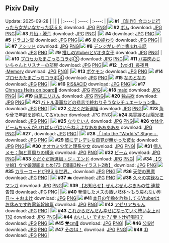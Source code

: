 ## Pixiv Daily
Update: 2025-09-28
|      |      |      |
| :----: | :----: | :----: |
|![](https://pixiv.microyu.workers.dev/c/240x480/img-master/img/2025/09/26/02/08/18/135535089_p0_master1200.jpg) **#1** [【創作】合コンに行ったら女がいなかった話６８](https://www.pixiv.net/artworks/135535089) download: [JPG](https://pixiv.microyu.workers.dev/img-original/img/2025/09/26/02/08/18/135535089_p0.jpg) [PNG](https://pixiv.microyu.workers.dev/img-original/img/2025/09/26/02/08/18/135535089_p0.png)|![](https://pixiv.microyu.workers.dev/c/240x480/img-master/img/2025/09/27/00/00/16/135571054_p0_master1200.jpg) **#2** [ボム](https://www.pixiv.net/artworks/135571054) download: [JPG](https://pixiv.microyu.workers.dev/img-original/img/2025/09/27/00/00/16/135571054_p0.jpg) [PNG](https://pixiv.microyu.workers.dev/img-original/img/2025/09/27/00/00/16/135571054_p0.png)|![](https://pixiv.microyu.workers.dev/c/240x480/img-master/img/2025/09/26/00/00/14/135535074_p0_master1200.jpg) **#3** [丹恒・騰荒](https://www.pixiv.net/artworks/135535074) download: [JPG](https://pixiv.microyu.workers.dev/img-original/img/2025/09/26/00/00/14/135535074_p0.jpg) [PNG](https://pixiv.microyu.workers.dev/img-original/img/2025/09/26/00/00/14/135535074_p0.png)|
|![](https://s.pximg.net/common/images/limit_unviewable_s.png) **#4** [](https://www.pixiv.net/artworks/135595863) download: [JPG](https://s.pximg.net/common/images/limit_unviewable_s.png) [PNG](https://s.pximg.net/common/images/limit_unviewable_s.png)|![](https://pixiv.microyu.workers.dev/c/240x480/img-master/img/2025/09/26/07/30/04/135544310_p0_master1200.jpg) **#5** [ドラゴン雲](https://www.pixiv.net/artworks/135544310) download: [JPG](https://pixiv.microyu.workers.dev/img-original/img/2025/09/26/07/30/04/135544310_p0.jpg) [PNG](https://pixiv.microyu.workers.dev/img-original/img/2025/09/26/07/30/04/135544310_p0.png)|![](https://pixiv.microyu.workers.dev/c/240x480/img-master/img/2025/09/26/00/01/27/135535327_p0_master1200.jpg) **#6** [夏の終わり](https://www.pixiv.net/artworks/135535327) download: [JPG](https://pixiv.microyu.workers.dev/img-original/img/2025/09/26/00/01/27/135535327_p0.jpg) [PNG](https://pixiv.microyu.workers.dev/img-original/img/2025/09/26/00/01/27/135535327_p0.png)|
|![](https://pixiv.microyu.workers.dev/c/240x480/img-master/img/2025/09/26/00/17/00/135536173_p0_master1200.jpg) **#7** [アシッド](https://www.pixiv.net/artworks/135536173) download: [JPG](https://pixiv.microyu.workers.dev/img-original/img/2025/09/26/00/17/00/135536173_p0.jpg) [PNG](https://pixiv.microyu.workers.dev/img-original/img/2025/09/26/00/17/00/135536173_p0.png)|![](https://pixiv.microyu.workers.dev/c/240x480/img-master/img/2025/09/26/00/16/16/135536146_p0_master1200.jpg) **#8** [デンジがレゼに噛まれる話](https://www.pixiv.net/artworks/135536146) download: [JPG](https://pixiv.microyu.workers.dev/img-original/img/2025/09/26/00/16/16/135536146_p0.jpg) [PNG](https://pixiv.microyu.workers.dev/img-original/img/2025/09/26/00/16/16/135536146_p0.png)|![](https://pixiv.microyu.workers.dev/c/240x480/img-master/img/2025/09/26/18/00/37/135556429_p0_master1200.jpg) **#9** [推しのVtuberとVオタ女子](https://www.pixiv.net/artworks/135556429) download: [JPG](https://pixiv.microyu.workers.dev/img-original/img/2025/09/26/18/00/37/135556429_p0.jpg) [PNG](https://pixiv.microyu.workers.dev/img-original/img/2025/09/26/18/00/37/135556429_p0.png)|
|![](https://pixiv.microyu.workers.dev/c/240x480/img-master/img/2025/09/26/17/38/40/135555720_p0_master1200.jpg) **#10** [プロセカたまごっちコラボ③](https://www.pixiv.net/artworks/135555720) download: [JPG](https://pixiv.microyu.workers.dev/img-original/img/2025/09/26/17/38/40/135555720_p0.jpg) [PNG](https://pixiv.microyu.workers.dev/img-original/img/2025/09/26/17/38/40/135555720_p0.png)|![](https://pixiv.microyu.workers.dev/c/240x480/img-master/img/2025/09/27/00/01/35/135571306_p0_master1200.jpg) **#11** [バ美肉おじいちゃんとリスナーの部屋](https://www.pixiv.net/artworks/135571306) download: [JPG](https://pixiv.microyu.workers.dev/img-original/img/2025/09/27/00/01/35/135571306_p0.jpg) [PNG](https://pixiv.microyu.workers.dev/img-original/img/2025/09/27/00/01/35/135571306_p0.png)|![](https://pixiv.microyu.workers.dev/c/240x480/img-master/img/2025/09/26/00/31/02/135536751_p0_master1200.jpg) **#12** [【void】長夜月·Memory](https://www.pixiv.net/artworks/135536751) download: [JPG](https://pixiv.microyu.workers.dev/img-original/img/2025/09/26/00/31/02/135536751_p0.jpg) [PNG](https://pixiv.microyu.workers.dev/img-original/img/2025/09/26/00/31/02/135536751_p0.png)|
|![](https://pixiv.microyu.workers.dev/c/240x480/img-master/img/2025/09/26/17/56/02/135556156_p0_master1200.jpg) **#13** [ポケモン](https://www.pixiv.net/artworks/135556156) download: [JPG](https://pixiv.microyu.workers.dev/img-original/img/2025/09/26/17/56/02/135556156_p0.jpg) [PNG](https://pixiv.microyu.workers.dev/img-original/img/2025/09/26/17/56/02/135556156_p0.png)|![](https://pixiv.microyu.workers.dev/c/240x480/img-master/img/2025/09/27/13/38/39/135589149_p0_master1200.jpg) **#14** [プロセカたまごっちコラボ④](https://www.pixiv.net/artworks/135589149) download: [JPG](https://pixiv.microyu.workers.dev/img-original/img/2025/09/27/13/38/39/135589149_p0.jpg) [PNG](https://pixiv.microyu.workers.dev/img-original/img/2025/09/27/13/38/39/135589149_p0.png)|![](https://pixiv.microyu.workers.dev/c/240x480/img-master/img/2025/09/26/18/12/27/135557027_p0_master1200.jpg) **#15** [なのとなの](https://www.pixiv.net/artworks/135557027) download: [JPG](https://pixiv.microyu.workers.dev/img-original/img/2025/09/26/18/12/27/135557027_p0.jpg) [PNG](https://pixiv.microyu.workers.dev/img-original/img/2025/09/26/18/12/27/135557027_p0.png)|
|![](https://pixiv.microyu.workers.dev/c/240x480/img-master/img/2025/09/26/00/50/53/135537462_p0_master1200.jpg) **#16** [RIS&ACID](https://www.pixiv.net/artworks/135537462) download: [JPG](https://pixiv.microyu.workers.dev/img-original/img/2025/09/26/00/50/53/135537462_p0.jpg) [PNG](https://pixiv.microyu.workers.dev/img-original/img/2025/09/26/00/50/53/135537462_p0.png)|![](https://pixiv.microyu.workers.dev/c/240x480/img-master/img/2025/09/26/23/13/42/135563356_p0_master1200.jpg) **#17** [Chrysos Heirs on board🚀](https://www.pixiv.net/artworks/135563356) download: [JPG](https://pixiv.microyu.workers.dev/img-original/img/2025/09/26/23/13/42/135563356_p0.jpg) [PNG](https://pixiv.microyu.workers.dev/img-original/img/2025/09/26/23/13/42/135563356_p0.png)|![](https://pixiv.microyu.workers.dev/c/240x480/img-master/img/2025/09/26/12/38/47/135549789_p0_master1200.jpg) **#18** [maid](https://www.pixiv.net/artworks/135549789) download: [JPG](https://pixiv.microyu.workers.dev/img-original/img/2025/09/26/12/38/47/135549789_p0.jpg) [PNG](https://pixiv.microyu.workers.dev/img-original/img/2025/09/26/12/38/47/135549789_p0.png)|
|![](https://pixiv.microyu.workers.dev/c/240x480/img-master/img/2025/09/26/00/02/08/135535407_p0_master1200.jpg) **#19** [白尾エリさん](https://www.pixiv.net/artworks/135535407) download: [JPG](https://pixiv.microyu.workers.dev/img-original/img/2025/09/26/00/02/08/135535407_p0.jpg) [PNG](https://pixiv.microyu.workers.dev/img-original/img/2025/09/26/00/02/08/135535407_p0.png)|![](https://pixiv.microyu.workers.dev/c/240x480/img-master/img/2025/09/26/19/00/16/135558538_p0_master1200.jpg) **#20** [独占欲](https://www.pixiv.net/artworks/135558538) download: [JPG](https://pixiv.microyu.workers.dev/img-original/img/2025/09/26/19/00/16/135558538_p0.jpg) [PNG](https://pixiv.microyu.workers.dev/img-original/img/2025/09/26/19/00/16/135558538_p0.png)|![](https://pixiv.microyu.workers.dev/c/240x480/img-master/img/2025/09/27/11/05/28/135575392_p0_master1200.jpg) **#21** [バトル漫画などの悲恋で終わりそうなシチュエーション集。](https://www.pixiv.net/artworks/135575392) download: [JPG](https://pixiv.microyu.workers.dev/img-original/img/2025/09/27/11/05/28/135575392_p0.jpg) [PNG](https://pixiv.microyu.workers.dev/img-original/img/2025/09/27/11/05/28/135575392_p0.png)|
|![](https://pixiv.microyu.workers.dev/c/240x480/img-master/img/2025/09/26/00/01/13/135535293_p0_master1200.jpg) **#22** [ぐだぐだ新選組](https://www.pixiv.net/artworks/135535293) download: [JPG](https://pixiv.microyu.workers.dev/img-original/img/2025/09/26/00/01/13/135535293_p0.jpg) [PNG](https://pixiv.microyu.workers.dev/img-original/img/2025/09/26/00/01/13/135535293_p0.png)|![](https://pixiv.microyu.workers.dev/c/240x480/img-master/img/2025/09/26/21/01/30/135563317_p0_master1200.jpg) **#23** [角や骨で年齢を詐称してるVtuber](https://www.pixiv.net/artworks/135563317) download: [JPG](https://pixiv.microyu.workers.dev/img-original/img/2025/09/26/21/01/30/135563317_p0.jpg) [PNG](https://pixiv.microyu.workers.dev/img-original/img/2025/09/26/21/01/30/135563317_p0.png)|![](https://pixiv.microyu.workers.dev/c/240x480/img-master/img/2025/09/26/07/05/29/135543877_p0_master1200.jpg) **#24** [悪霊縛るは陽光槍](https://www.pixiv.net/artworks/135543877) download: [JPG](https://pixiv.microyu.workers.dev/img-original/img/2025/09/26/07/05/29/135543877_p0.jpg) [PNG](https://pixiv.microyu.workers.dev/img-original/img/2025/09/26/07/05/29/135543877_p0.png)|
|![](https://pixiv.microyu.workers.dev/c/240x480/img-master/img/2025/09/26/20/03/26/135560961_p0_master1200.jpg) **#25** [なりたい人](https://www.pixiv.net/artworks/135560961) download: [JPG](https://pixiv.microyu.workers.dev/img-original/img/2025/09/26/20/03/26/135560961_p0.jpg) [PNG](https://pixiv.microyu.workers.dev/img-original/img/2025/09/26/20/03/26/135560961_p0.png)|![](https://pixiv.microyu.workers.dev/c/240x480/img-master/img/2025/09/26/18/26/56/135557447_p0_master1200.jpg) **#26** [女体化ビームちゃんがいればレゼはいらねえよなあああああああ](https://www.pixiv.net/artworks/135557447) download: [JPG](https://pixiv.microyu.workers.dev/img-original/img/2025/09/26/18/26/56/135557447_p0.jpg) [PNG](https://pixiv.microyu.workers.dev/img-original/img/2025/09/26/18/26/56/135557447_p0.png)|![](https://pixiv.microyu.workers.dev/c/240x480/img-master/img/2025/09/26/00/00/14/135535070_p0_master1200.jpg) **#27** [.](https://www.pixiv.net/artworks/135535070) download: [JPG](https://pixiv.microyu.workers.dev/img-original/img/2025/09/26/00/00/14/135535070_p0.jpg) [PNG](https://pixiv.microyu.workers.dev/img-original/img/2025/09/26/00/00/14/135535070_p0.png)|
|![](https://pixiv.microyu.workers.dev/c/240x480/img-master/img/2025/09/27/17/41/26/135595930_p0_master1200.jpg) **#28** [「 Into the "World's" Stage 」](https://www.pixiv.net/artworks/135595930) download: [JPG](https://pixiv.microyu.workers.dev/img-original/img/2025/09/27/17/41/26/135595930_p0.jpg) [PNG](https://pixiv.microyu.workers.dev/img-original/img/2025/09/27/17/41/26/135595930_p0.png)|![](https://pixiv.microyu.workers.dev/c/240x480/img-master/img/2025/09/26/22/32/41/135567360_p0_master1200.jpg) **#29** [彼にデレデレな自覚が無かった彼女](https://www.pixiv.net/artworks/135567360) download: [JPG](https://pixiv.microyu.workers.dev/img-original/img/2025/09/26/22/32/41/135567360_p0.jpg) [PNG](https://pixiv.microyu.workers.dev/img-original/img/2025/09/26/22/32/41/135567360_p0.png)|![](https://pixiv.microyu.workers.dev/c/240x480/img-master/img/2025/09/26/18/27/34/135557472_p0_master1200.jpg) **#30** [オオカミ少年と理系少女](https://www.pixiv.net/artworks/135557472) download: [JPG](https://pixiv.microyu.workers.dev/img-original/img/2025/09/26/18/27/34/135557472_p0.jpg) [PNG](https://pixiv.microyu.workers.dev/img-original/img/2025/09/26/18/27/34/135557472_p0.png)|
|![](https://pixiv.microyu.workers.dev/c/240x480/img-master/img/2025/09/27/06/00/09/135579234_p0_master1200.jpg) **#31** [個人メモ：胸と肩周りの構造](https://www.pixiv.net/artworks/135579234) download: [JPG](https://pixiv.microyu.workers.dev/img-original/img/2025/09/27/06/00/09/135579234_p0.jpg) [PNG](https://pixiv.microyu.workers.dev/img-original/img/2025/09/27/06/00/09/135579234_p0.png)|![](https://pixiv.microyu.workers.dev/c/240x480/img-master/img/2025/09/26/18/47/32/135558097_p0_master1200.jpg) **#32** [ビーム](https://www.pixiv.net/artworks/135558097) download: [JPG](https://pixiv.microyu.workers.dev/img-original/img/2025/09/26/18/47/32/135558097_p0.jpg) [PNG](https://pixiv.microyu.workers.dev/img-original/img/2025/09/26/18/47/32/135558097_p0.png)|![](https://pixiv.microyu.workers.dev/c/240x480/img-master/img/2025/09/27/00/00/12/135571022_p0_master1200.jpg) **#33** [ぐだぐだ新選組・ジ・エンド](https://www.pixiv.net/artworks/135571022) download: [JPG](https://pixiv.microyu.workers.dev/img-original/img/2025/09/27/00/00/12/135571022_p0.jpg) [PNG](https://pixiv.microyu.workers.dev/img-original/img/2025/09/27/00/00/12/135571022_p0.png)|
|![](https://pixiv.microyu.workers.dev/c/240x480/img-master/img/2025/09/26/00/21/20/135536314_p0_master1200.jpg) **#34** [【ウマ娘】ウマ娘漫画まとめ173【漫画3枚+イラスト2枚】](https://www.pixiv.net/artworks/135536314) download: [JPG](https://pixiv.microyu.workers.dev/img-original/img/2025/09/26/00/21/20/135536314_p0.jpg) [PNG](https://pixiv.microyu.workers.dev/img-original/img/2025/09/26/00/21/20/135536314_p0.png)|![](https://pixiv.microyu.workers.dev/c/240x480/img-master/img/2025/09/27/19/16/16/135599589_p0_master1200.jpg) **#35** [カラーコードが視える世界。](https://www.pixiv.net/artworks/135599589) download: [JPG](https://pixiv.microyu.workers.dev/img-original/img/2025/09/27/19/16/16/135599589_p0.jpg) [PNG](https://pixiv.microyu.workers.dev/img-original/img/2025/09/27/19/16/16/135599589_p0.png)|![](https://pixiv.microyu.workers.dev/c/240x480/img-master/img/2025/09/26/00/00/09/135535036_p0_master1200.jpg) **#36** [天使の悪魔](https://www.pixiv.net/artworks/135535036) download: [JPG](https://pixiv.microyu.workers.dev/img-original/img/2025/09/26/00/00/09/135535036_p0.jpg) [PNG](https://pixiv.microyu.workers.dev/img-original/img/2025/09/26/00/00/09/135535036_p0.png)|
|![](https://pixiv.microyu.workers.dev/c/240x480/img-master/img/2025/09/26/01/41/46/135538875_p0_master1200.jpg) **#37** [☁️](https://www.pixiv.net/artworks/135538875) download: [JPG](https://pixiv.microyu.workers.dev/img-original/img/2025/09/26/01/41/46/135538875_p0.jpg) [PNG](https://pixiv.microyu.workers.dev/img-original/img/2025/09/26/01/41/46/135538875_p0.png)|![](https://pixiv.microyu.workers.dev/c/240x480/img-master/img/2025/09/27/18/00/19/135596592_p0_master1200.jpg) **#38** [久々の実録ねこマンガ](https://www.pixiv.net/artworks/135596592) download: [JPG](https://pixiv.microyu.workers.dev/img-original/img/2025/09/27/18/00/19/135596592_p0.jpg) [PNG](https://pixiv.microyu.workers.dev/img-original/img/2025/09/27/18/00/19/135596592_p0.png)|![](https://pixiv.microyu.workers.dev/c/240x480/img-master/img/2025/09/27/00/00/08/135570998_p0_master1200.jpg) **#39** [【お知らせ】ぜんぶぜんぶきみの性 連載告知](https://www.pixiv.net/artworks/135570998) download: [JPG](https://pixiv.microyu.workers.dev/img-original/img/2025/09/27/00/00/08/135570998_p0.jpg) [PNG](https://pixiv.microyu.workers.dev/img-original/img/2025/09/27/00/00/08/135570998_p0.png)|
|![](https://pixiv.microyu.workers.dev/c/240x480/img-master/img/2025/09/27/19/19/13/135599678_p0_master1200.jpg) **#40** [発情したメスの熱い肢体〜もう戻れない昨日〜 ＋おまけ](https://www.pixiv.net/artworks/135599678) download: [JPG](https://pixiv.microyu.workers.dev/img-original/img/2025/09/27/19/19/13/135599678_p0.jpg) [PNG](https://pixiv.microyu.workers.dev/img-original/img/2025/09/27/19/19/13/135599678_p0.png)|![](https://pixiv.microyu.workers.dev/c/240x480/img-master/img/2025/09/27/21/20/33/135604744_p0_master1200.jpg) **#41** [本日の年齢を詐称してるVtuberはお休みです終電新幹線篇](https://www.pixiv.net/artworks/135604744) download: [JPG](https://pixiv.microyu.workers.dev/img-original/img/2025/09/27/21/20/33/135604744_p0.jpg) [PNG](https://pixiv.microyu.workers.dev/img-original/img/2025/09/27/21/20/33/135604744_p0.png)|![](https://pixiv.microyu.workers.dev/c/240x480/img-master/img/2025/09/26/17/09/34/135555043_p0_master1200.jpg) **#42** [アゼリアちゃん](https://www.pixiv.net/artworks/135555043) download: [JPG](https://pixiv.microyu.workers.dev/img-original/img/2025/09/26/17/09/34/135555043_p0.jpg) [PNG](https://pixiv.microyu.workers.dev/img-original/img/2025/09/26/17/09/34/135555043_p0.png)|
|![](https://pixiv.microyu.workers.dev/c/240x480/img-master/img/2025/09/26/17/00/23/135554752_p0_master1200.jpg) **#43** [これからだんだん幸せになっていく怖い女上司132](https://www.pixiv.net/artworks/135554752) download: [JPG](https://pixiv.microyu.workers.dev/img-original/img/2025/09/26/17/00/23/135554752_p0.jpg) [PNG](https://pixiv.microyu.workers.dev/img-original/img/2025/09/26/17/00/23/135554752_p0.png)|![](https://pixiv.microyu.workers.dev/c/240x480/img-master/img/2025/09/26/20/03/24/135560960_p0_master1200.jpg) **#44** [おいしい ですか？/ 萝卜汁好喝吗？](https://www.pixiv.net/artworks/135560960) download: [JPG](https://pixiv.microyu.workers.dev/img-original/img/2025/09/26/20/03/24/135560960_p0.jpg) [PNG](https://pixiv.microyu.workers.dev/img-original/img/2025/09/26/20/03/24/135560960_p0.png)|![](https://pixiv.microyu.workers.dev/c/240x480/img-master/img/2025/09/26/20/28/50/135561844_p0_master1200.jpg) **#45** [❤️cm🩵](https://www.pixiv.net/artworks/135561844) download: [JPG](https://pixiv.microyu.workers.dev/img-original/img/2025/09/26/20/28/50/135561844_p0.jpg) [PNG](https://pixiv.microyu.workers.dev/img-original/img/2025/09/26/20/28/50/135561844_p0.png)|
|![](https://pixiv.microyu.workers.dev/c/240x480/img-master/img/2025/09/27/02/30/43/135576286_p0_master1200.jpg) **#46** [公安if](https://www.pixiv.net/artworks/135576286) download: [JPG](https://pixiv.microyu.workers.dev/img-original/img/2025/09/27/02/30/43/135576286_p0.jpg) [PNG](https://pixiv.microyu.workers.dev/img-original/img/2025/09/27/02/30/43/135576286_p0.png)|![](https://pixiv.microyu.workers.dev/c/240x480/img-master/img/2025/09/26/20/43/34/135562415_p0_master1200.jpg) **#47** [その14！](https://www.pixiv.net/artworks/135562415) download: [JPG](https://pixiv.microyu.workers.dev/img-original/img/2025/09/26/20/43/34/135562415_p0.jpg) [PNG](https://pixiv.microyu.workers.dev/img-original/img/2025/09/26/20/43/34/135562415_p0.png)|![](https://pixiv.microyu.workers.dev/c/240x480/img-master/img/2025/09/27/14/13/11/135590125_p0_master1200.jpg) **#48** [:D](https://www.pixiv.net/artworks/135590125) download: [JPG](https://pixiv.microyu.workers.dev/img-original/img/2025/09/27/14/13/11/135590125_p0.jpg) [PNG](https://pixiv.microyu.workers.dev/img-original/img/2025/09/27/14/13/11/135590125_p0.png)|
